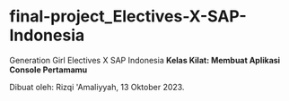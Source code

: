 # final-project_Electives-X-SAP-Indonesia
Generation Girl Electives X SAP Indonesia
**Kelas Kilat: Membuat Aplikasi Console Pertamamu**

Dibuat oleh: Rizqi 'Amaliyyah, 13 Oktober 2023.
